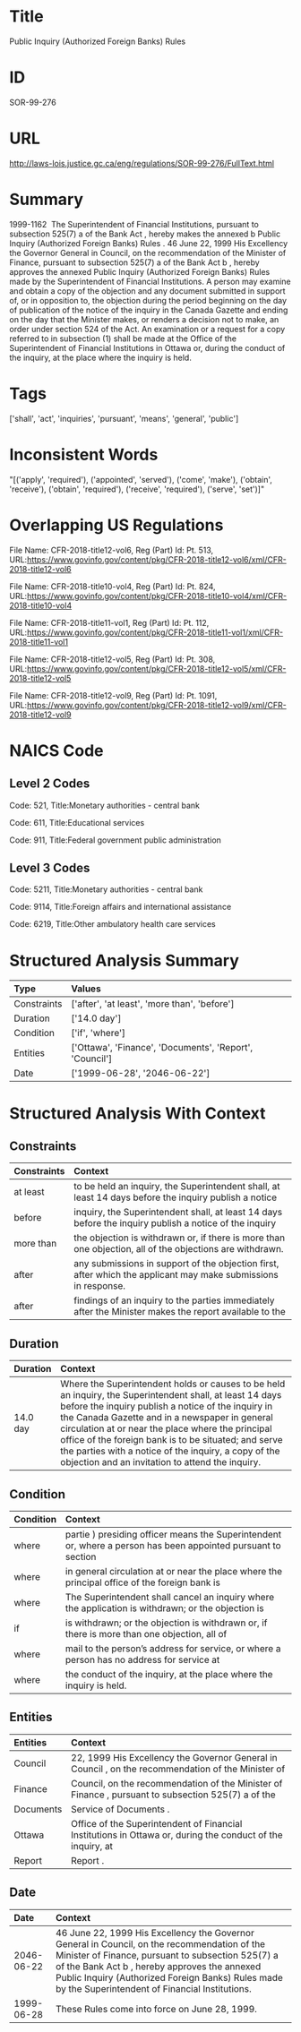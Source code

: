 # Title
Public Inquiry (Authorized Foreign Banks) Rules


# ID
SOR-99-276

# URL
http://laws-lois.justice.gc.ca/eng/regulations/SOR-99-276/FullText.html


# Summary
1999-1162  The Superintendent of Financial Institutions, pursuant to subsection 525(7) a  of the  Bank Act , hereby makes the annexed  b Public Inquiry (Authorized Foreign Banks) Rules .
46 June 22, 1999 His Excellency the Governor General in Council, on the recommendation of the Minister of Finance, pursuant to subsection 525(7) a  of the  Bank Act b , hereby approves the annexed  Public Inquiry (Authorized Foreign Banks) Rules  made by the Superintendent of Financial Institutions.
A person may examine and obtain a copy of the objection and any document submitted in support of, or in opposition to, the objection during the period beginning on the day of publication of the notice of the inquiry in the  Canada Gazette  and ending on the day that the Minister makes, or renders a decision not to make, an order under section 524 of the Act. An examination or a request for a copy referred to in subsection (1) shall be made at the Office of the Superintendent of Financial Institutions in Ottawa or, during the conduct of the inquiry, at the place where the inquiry is held.


# Tags
['shall', 'act', 'inquiries', 'pursuant', 'means', 'general', 'public']


# Inconsistent Words
"[('apply', 'required'), ('appointed', 'served'), ('come', 'make'), ('obtain', 'receive'), ('obtain', 'required'), ('receive', 'required'), ('serve', 'set')]"


# Overlapping US Regulations
File Name: CFR-2018-title12-vol6, Reg (Part) Id: Pt. 513, URL:https://www.govinfo.gov/content/pkg/CFR-2018-title12-vol6/xml/CFR-2018-title12-vol6

File Name: CFR-2018-title10-vol4, Reg (Part) Id: Pt. 824, URL:https://www.govinfo.gov/content/pkg/CFR-2018-title10-vol4/xml/CFR-2018-title10-vol4

File Name: CFR-2018-title11-vol1, Reg (Part) Id: Pt. 112, URL:https://www.govinfo.gov/content/pkg/CFR-2018-title11-vol1/xml/CFR-2018-title11-vol1

File Name: CFR-2018-title12-vol5, Reg (Part) Id: Pt. 308, URL:https://www.govinfo.gov/content/pkg/CFR-2018-title12-vol5/xml/CFR-2018-title12-vol5

File Name: CFR-2018-title12-vol9, Reg (Part) Id: Pt. 1091, URL:https://www.govinfo.gov/content/pkg/CFR-2018-title12-vol9/xml/CFR-2018-title12-vol9




# NAICS Code
## Level 2 Codes
Code: 521, Title:Monetary authorities - central bank

Code: 611, Title:Educational services

Code: 911, Title:Federal government public administration




## Level 3 Codes
Code: 5211, Title:Monetary authorities - central bank

Code: 9114, Title:Foreign affairs and international assistance

Code: 6219, Title:Other ambulatory health care services







# Structured Analysis Summary
| Type        | Values                                                  |
|:------------|:--------------------------------------------------------|
| Constraints | ['after', 'at least', 'more than', 'before']            |
| Duration    | ['14.0 day']                                            |
| Condition   | ['if', 'where']                                         |
| Entities    | ['Ottawa', 'Finance', 'Documents', 'Report', 'Council'] |
| Date        | ['1999-06-28', '2046-06-22']                            |


# Structured Analysis With Context
 


## Constraints
| Constraints   | Context                                                                                                         |
|:--------------|:----------------------------------------------------------------------------------------------------------------|
| at least      | to be held an inquiry, the Superintendent shall, at least 14 days before the inquiry publish a notice           |
| before        | inquiry, the Superintendent shall, at least 14 days before the inquiry publish a notice of the inquiry          |
| more than     | the objection is withdrawn or, if there is more than  one objection, all of the objections are withdrawn.       |
| after         | any submissions in support of the objection first, after  which the applicant may make submissions in response. |
| after         | findings of an inquiry to the parties immediately after the Minister makes the report available to the          |


## Duration
| Duration   | Context                                                                                                                                                                                                                                                                                                                                                                                                                                     |
|:-----------|:--------------------------------------------------------------------------------------------------------------------------------------------------------------------------------------------------------------------------------------------------------------------------------------------------------------------------------------------------------------------------------------------------------------------------------------------|
| 14.0 day   | Where the Superintendent holds or causes to be held an inquiry, the Superintendent shall, at least 14 days before the inquiry publish a notice of the inquiry in the  Canada Gazette  and in a newspaper in general circulation at or near the place where the principal office of the foreign bank is to be situated; and serve the parties with a notice of the inquiry, a copy of the objection and an invitation to attend the inquiry. |


## Condition
| Condition   | Context                                                                                                       |
|:------------|:--------------------------------------------------------------------------------------------------------------|
| where       | partie ) presiding officer means the Superintendent or, where a person has been appointed pursuant to section |
| where       | in general circulation at or near the place where the principal office of the foreign bank is                 |
| where       | The Superintendent shall cancel an inquiry  where the application is withdrawn; or the objection is           |
| if          | is withdrawn; or the objection is withdrawn or, if there is more than one objection, all of                   |
| where       | mail to the person’s address for service, or where a person has no address for service at                     |
| where       | the conduct of the inquiry, at the place where  the inquiry is held.                                          |


## Entities
| Entities   | Context                                                                                                    |
|:-----------|:-----------------------------------------------------------------------------------------------------------|
| Council    | 22, 1999 His Excellency the Governor General in Council , on the recommendation of the Minister of         |
| Finance    | Council, on the recommendation of the Minister of Finance , pursuant to subsection 525(7) a of the         |
| Documents  | Service of  Documents .                                                                                    |
| Ottawa     | Office of the Superintendent of Financial Institutions in Ottawa or, during the conduct of the inquiry, at |
| Report     | Report .                                                                                                   |


## Date
| Date       | Context                                                                                                                                                                                                                                                                                                      |
|:-----------|:-------------------------------------------------------------------------------------------------------------------------------------------------------------------------------------------------------------------------------------------------------------------------------------------------------------|
| 2046-06-22 | 46 June 22, 1999 His Excellency the Governor General in Council, on the recommendation of the Minister of Finance, pursuant to subsection 525(7) a  of the  Bank Act b , hereby approves the annexed  Public Inquiry (Authorized Foreign Banks) Rules  made by the Superintendent of Financial Institutions. |
| 1999-06-28 | These Rules come into force on June 28, 1999.                                                                                                                                                                                                                                                                |


